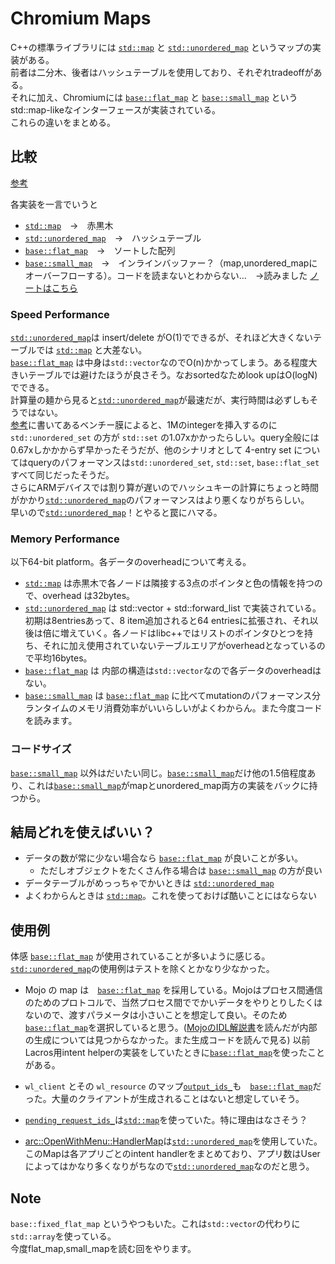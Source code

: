 # Chromium Maps

C++の標準ライブラリには [`std::map`](https://cpprefjp.github.io/reference/map/map.html) と [`std::unordered_map`](https://cpprefjp.github.io/reference/unordered_map/unordered_map.html) というマップの実装がある。  
前者は二分木、後者はハッシュテーブルを使用しており、それぞれtradeoffがある。  
それに加え、Chromiumには [`base::flat_map`](https://source.chromium.org/chromium/chromium/src/+/main:base/containers/flat_map.h) と [`base::small_map`](https://source.chromium.org/chromium/chromium/src/+/main:base/containers/small_map.h) というstd::map-likeなインターフェースが実装されている。  
これらの違いをまとめる。

## 比較
[参考](https://source.chromium.org/chromium/chromium/src/+/main:base/containers/README.md#Map%20and%20set%20details)

各実装を一言でいうと
- [`std::map`](https://cpprefjp.github.io/reference/map/map.html)　→　赤黒木
- [`std::unordered_map`](https://cpprefjp.github.io/reference/unordered_map/unordered_map.html)　→　ハッシュテーブル
- [`base::flat_map`](https://source.chromium.org/chromium/chromium/src/+/main:base/containers/flat_map.h)　→　ソートした配列
- [`base::small_map`](https://source.chromium.org/chromium/chromium/src/+/main:base/containers/small_map.h)　→　インラインバッファー？（map,unordered_mapにオーバーフローする）。コードを読まないとわからない…　→読みました [ノートはこちら](/docs/day40.md)

### Speed Performance
[`std::unordered_map`](https://cpprefjp.github.io/reference/unordered_map/unordered_map.html)は insert/delete がO(1)でできるが、それほど大きくないテーブルでは [`std::map`](https://cpprefjp.github.io/reference/map/map.html) と大差ない。  
[`base::flat_map`](https://source.chromium.org/chromium/chromium/src/+/main:base/containers/flat_map.h) は中身は`std::vector`なのでO(n)かかってしまう。ある程度大きいテーブルでは避けたほうが良さそう。なおsortedなためlook upはO(logN)でできる。  
計算量の麺から見ると[`std::unordered_map`](https://cpprefjp.github.io/reference/unordered_map/unordered_map.html)が最速だが、実行時間は必ずしもそうではない。  
[参考](https://source.chromium.org/chromium/chromium/src/+/main:base/containers/README.md#std::unordered_map%20and%20std::unordered_set)に書いてあるベンチー膜によると、1Mのintegerを挿入するのに `std::unordered_set` の方が `std::set` の1.07xかかったらしい。query全般には0.67xしかかからず早かったそうだが、他のシナリオとして 4-entry set についてはqueryのパフォーマンスは`std::unordered_set`, `std::set`, `base::flat_set`すべて同じだったそうだ。  
さらにARMデバイスでは割り算が遅いのでハッシュキーの計算にちょっと時間がかかり[`std::unordered_map`](https://cpprefjp.github.io/reference/unordered_map/unordered_map.html)のパフォーマンスはより悪くなりがちらしい。  
早いので[`std::unordered_map`](https://cpprefjp.github.io/reference/unordered_map/unordered_map.html)！とやると罠にハマる。

### Memory Performance
以下64-bit platform。各データのoverheadについて考える。  
- [`std::map`](https://cpprefjp.github.io/reference/map/map.html) は赤黒木で各ノードは隣接する3点のポインタと色の情報を持つので、overhead は32bytes。
- [`std::unordered_map`](https://cpprefjp.github.io/reference/unordered_map/unordered_map.html) は std::vector + std::forward_list で実装されている。初期は8entriesあって、8 item追加されると64 entriesに拡張され、それ以後は倍に増えていく。各ノードはlibc++ではリストのポインタひとつを持ち、それに加え使用されていないテーブルエリアがoverheadとなっているので平均16bytes。
- [`base::flat_map`](https://source.chromium.org/chromium/chromium/src/+/main:base/containers/flat_map.h) は 内部の構造は`std::vector`なので各データのoverheadはない。
- [`base::small_map`](https://source.chromium.org/chromium/chromium/src/+/main:base/containers/small_map.h) は [`base::flat_map`](https://source.chromium.org/chromium/chromium/src/+/main:base/containers/flat_map.h) に比べてmutationのパフォーマンス分ランタイムのメモリ消費効率がいいらしいがよくわからん。また今度コードを読みます。

### コードサイズ
[`base::small_map`](https://source.chromium.org/chromium/chromium/src/+/main:base/containers/small_map.h) 以外はだいたい同じ。[`base::small_map`](https://source.chromium.org/chromium/chromium/src/+/main:base/containers/small_map.h)だけ他の1.5倍程度あり、これは[`base::small_map`](https://source.chromium.org/chromium/chromium/src/+/main:base/containers/small_map.h)がmapとunordered_map両方の実装をバックに持つから。


## 結局どれを使えばいい？
* データの数が常に少ない場合なら [`base::flat_map`](https://source.chromium.org/chromium/chromium/src/+/main:base/containers/flat_map.h) が良いことが多い。
  * ただしオブジェクトをたくさん作る場合は [`base::small_map`](https://source.chromium.org/chromium/chromium/src/+/main:base/containers/small_map.h) の方が良い
* データテーブルがめっっちゃでかいときは [`std::unordered_map`](https://cpprefjp.github.io/reference/unordered_map/unordered_map.html)
* よくわからんときは [`std::map`](https://cpprefjp.github.io/reference/map/map.html)。これを使っておけば酷いことにはならない

## 使用例
体感 [`base::flat_map`](https://source.chromium.org/chromium/chromium/src/+/main:components/arc/common/intent_helper/arc_intent_helper_mojo_delegate.h;l=44;drc=12be03159fe22cd4ef291e9561762531c2589539) が使用されていることが多いように感じる。  
[`std::unordered_map`](https://cpprefjp.github.io/reference/unordered_map/unordered_map.html)の使用例はテストを除くとかなり少なかった。

- Mojo の map は　[`base::flat_map`](https://source.chromium.org/chromium/chromium/src/+/main:components/arc/common/intent_helper/arc_intent_helper_mojo_delegate.h;l=44;drc=12be03159fe22cd4ef291e9561762531c2589539) を採用している。Mojoはプロセス間通信のためのプロトコルで、当然プロセス間ででかいデータをやりとりしたくはないので、渡すパラメータは小さいことを想定して良い。そのため[`base::flat_map`](https://source.chromium.org/chromium/chromium/src/+/main:components/arc/common/intent_helper/arc_intent_helper_mojo_delegate.h;l=44;drc=12be03159fe22cd4ef291e9561762531c2589539)を選択していると思う。([MojoのIDL解説書](https://chromium.googlesource.com/chromium/src/mojo/+/HEAD/public/tools/bindings/README.md)を読んだが内部の生成については見つからなかった。また生成コードを読んで見る)
以前Lacros用intent helperの実装をしていたときに[`base::flat_map`](https://source.chromium.org/chromium/chromium/src/+/main:components/arc/common/intent_helper/arc_intent_helper_mojo_delegate.h;l=44;drc=12be03159fe22cd4ef291e9561762531c2589539)を使ったことがある。
- `wl_client` とその `wl_resource` のマップ[`output_ids_`](https://source.chromium.org/chromium/chromium/src/+/main:components/exo/wayland/wayland_display_output.h;l=61;drc=ae0e89174260e68c0cbddca80dc9535624a9eeed)も　[`base::flat_map`](https://source.chromium.org/chromium/chromium/src/+/main:components/arc/common/intent_helper/arc_intent_helper_mojo_delegate.h;l=44;drc=12be03159fe22cd4ef291e9561762531c2589539)だった。大量のクライアントが生成されることはないと想定していそう。

- [`pending_request_ids_`](https://source.chromium.org/chromium/chromium/src/+/main:components/exo/wayland/zcr_ui_controls.cc;l=40;drc=a046ef85758c98df4e939b3060566e1604fb504a)は[`std::map`](https://cpprefjp.github.io/reference/map/map.html)を使っていた。特に理由はなさそう？
- [arc::OpenWithMenu::HandlerMap](https://source.chromium.org/chromium/chromium/src/+/main:chrome/browser/chromeos/arc/open_with_menu.h;l=32;drc=4a8573cb240df29b0e4d9820303538fb28e31d84)は[`std::unordered_map`](https://cpprefjp.github.io/reference/unordered_map/unordered_map.html)を使用していた。このMapは各アプリごとのintent handlerをまとめており、アプリ数はUserによってはかなり多くなりがちなので[`std::unordered_map`](https://cpprefjp.github.io/reference/unordered_map/unordered_map.html)なのだと思う。


## Note
`base::fixed_flat_map` というやつもいた。これは`std::vector`の代わりに`std::array`を使っている。  
今度flat_map,small_mapを読む回をやります。
